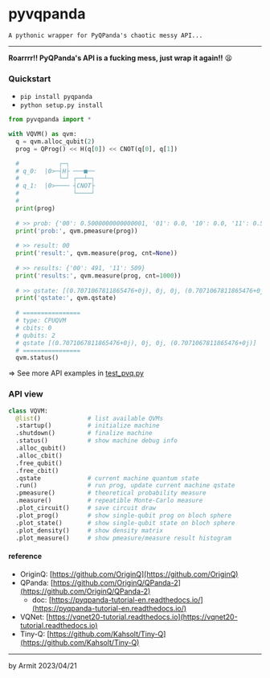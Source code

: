 # pyvqpanda

    A pythonic wrapper for PyQPanda's chaotic messy API...

----

**Roarrrr!! PyQPanda's API is a fucking mess, just wrap it again!!** 😫


### Quickstart

- `pip install pyqpanda`
- `python setup.py install`

```python
from pyvqpanda import *

with VQVM() as qvm:
  q = qvm.alloc_qubit(2)
  prog = QProg() << H(q[0]) << CNOT(q[0], q[1])

  #           ┌─┐
  # q_0:  |0>─┤H├ ───■──
  #           └─┘ ┌──┴─┐
  # q_1:  |0>──── ┤CNOT├
  #               └────┘
  # 
  print(prog)
  
  # >> prob: {'00': 0.5000000000000001, '01': 0.0, '10': 0.0, '11': 0.5000000000000001}
  print('prob:', qvm.pmeasure(prog))
  
  # >> result: 00
  print('result:', qvm.measure(prog, cnt=None))
  
  # >> results: {'00': 491, '11': 509}
  print('results:', qvm.measure(prog, cnt=1000))
  
  # >> qstate: [(0.7071067811865476+0j), 0j, 0j, (0.7071067811865476+0j)]
  print('qstate:', qvm.qstate)
  
  # ================
  # type: CPUQVM
  # cbits: 0
  # qubits: 2
  # qstate [(0.7071067811865476+0j), 0j, 0j, (0.7071067811865476+0j)]
  # ================
  qvm.status()
```

=> See more API examples in [test_pvq.py](test_pvq.py)


### API view

```python
class VQVM:
  @list()             # list available QVMs
  .startup()          # initialize machine
  .shutdown()         # finalize machine
  .status()           # show machine debug info
  .alloc_qubit()
  .alloc_cbit()
  .free_qubit()
  .free_cbit()
  .qstate             # current machine quantum state
  .run()              # run prog, update current machine qstate
  .pmeasure()         # theoretical probability measure
  .measure()          # repeatible Monte-Carlo measure
  .plot_circuit()     # save circuit draw
  .plot_prog()        # show single-qubit prog on bloch sphere
  .plot_state()       # show single-qubit state on bloch sphere
  .plot_density()     # show density matrix
  .plot_measure()     # show pmeasure/measure result histogram
```


#### reference

- OriginQ: [https://github.com/OriginQ](https://github.com/OriginQ)
- QPanda: [https://github.com/OriginQ/QPanda-2](https://github.com/OriginQ/QPanda-2)
  - doc: [https://pyqpanda-tutorial-en.readthedocs.io/](https://pyqpanda-tutorial-en.readthedocs.io/)
- VQNet: [https://vqnet20-tutorial.readthedocs.io](https://vqnet20-tutorial.readthedocs.io)
- Tiny-Q: [https://github.com/Kahsolt/Tiny-Q](https://github.com/Kahsolt/Tiny-Q)

----

by Armit
2023/04/21 
